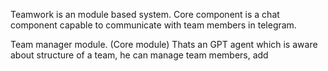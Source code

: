 Teamwork is an module based system. Core component is a chat component capable to communicate with team members in telegram.

Team manager module. (Core module)
Thats an GPT agent which is aware about structure of a team, he can manage team members, add